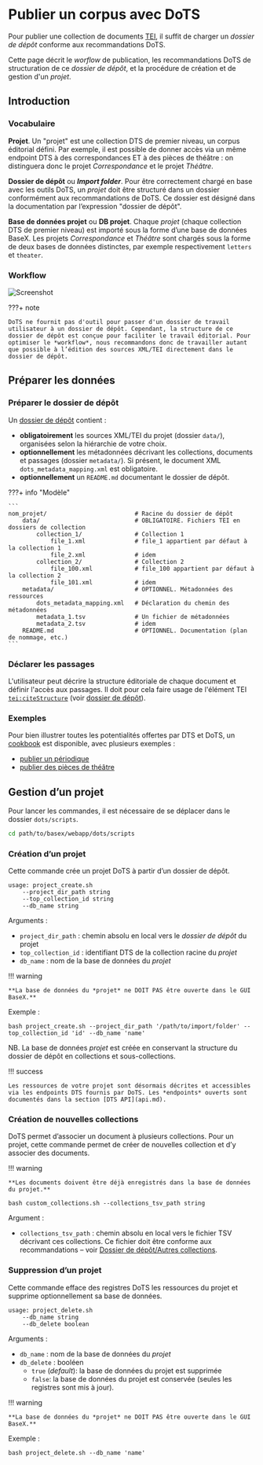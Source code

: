 # Publier un corpus avec DoTS


Pour publier une collection de documents <a href="https://www.tei-c.org/" target="_blank">TEI</a>, il suffit de charger un *dossier de dépôt* conforme aux recommandations DoTS.

Cette page décrit le *worflow* de publication, les recommandations DoTS de structuration de ce *dossier de dépôt*, et la procédure de création et de gestion d'un *projet*.

## Introduction

### Vocabulaire

**Projet**. Un "projet" est une collection DTS de premier niveau, un corpus éditorial défini. Par exemple, il est possible de donner accès via un même endpoint DTS à des correspondances ET à des pièces de théâtre : on distinguera donc le projet *Correspondance* et le projet *Théâtre*.

**Dossier de dépôt** ou ***Import folder***. Pour être correctement chargé en base avec les outils DoTS, un *projet* doit être structuré dans un dossier conformément aux recommandations de DoTS. Ce dossier est désigné dans la documentation par l’expression "dossier de dépôt".

**Base de données projet** ou **DB projet**. Chaque *projet* (chaque collection DTS de premier niveau) est importé sous la forme d’une base de données BaseX. Les projets *Correspondance* et *Théâtre* sont chargés sous la forme de deux bases de données distinctes, par exemple respectivement `letters` et `theater`.


### Workflow

![Screenshot](img/dots_workflow.png)


???+ note

    DoTS ne fournit pas d'outil pour passer d'un dossier de travail utilisateur à un dossier de dépôt. Cependant, la structure de ce dossier de dépôt est conçue pour faciliter le travail éditorial. Pour optimiser le *workflow*, nous recommandons donc de travailler autant que possible à l’édition des sources XML/TEI directement dans le dossier de dépôt.


## Préparer les données

### Préparer le dossier de dépôt

Un [dossier de dépôt](dots-project-folder.md) contient :

- **obligatoirement** les sources XML/TEI du projet (dossier `data/`), organisées selon la hiérarchie de votre choix.
- **optionnellement** les métadonnées décrivant les collections, documents et passages (dossier `metadata/`). Si présent, le document XML `dots_metadata_mapping.xml` est obligatoire.
- **optionnellement** un `README.md` documentant le dossier de dépôt.


???+ info "Modèle"

	```
	nom_projet/							# Racine du dossier de dépôt
		data/							# OBLIGATOIRE. Fichiers TEI en dossiers de collection
			collection_1/				# Collection 1
				file_1.xml				# file_1 appartient par défaut à la collection 1
				file_2.xml				# idem
			collection_2/				# Collection 2
				file_100.xml			# file_100 appartient par défaut à la collection 2
				file_101.xml			# idem
		metadata/						# OPTIONNEL. Métadonnées des ressources
			dots_metadata_mapping.xml	# Déclaration du chemin des métadonnées
			metadata_1.tsv				# Un fichier de métadonnées
			metadata_2.tsv				# idem
		README.md						# OPTIONNEL. Documentation (plan de nommage, etc.)
	```


<!--
- Racine du projet – `nom_projet/`. Le nom de ce dossier est libre. Au chargement en base, vous pourrez spécifier le nom de la base de données BaseX, et l’identifiant DTS attribué à la collection racine. Vous pourrez aussi lui attribuer un titre.

- Les documents XML/TEI – `data/`. Ce dossier est **obligatoire**. Il contient les sources XML/TEI de votre *<a>projet</a>* organisées selon la hiérarchie de votre choix. Cette hiérarchie représente les collections par défaut de votre *projet*. Par exemple, ici, les documents `file_1.xml` et `file_2.xml` appartiennent à la collection `collection_1`.

- Les métadonnées – `metadata/`. Ce dossier est **optionnel**. S'il est présent, il doit contenir *a minima* un document XML `dots_metadata_mapping.xml` qui permet de déclarer finement où se trouvent les métadonnées de collections et / ou de documents. 
-->

### Déclarer les passages

L'utilisateur peut décrire la structure éditoriale de chaque document et définir l'accès aux passages. Il doit pour cela faire usage de l'élément TEI <a href="https://tei-c.org/release/doc/tei-p5-doc/en/html/ref-citeStructure.html" target="_blank">`tei:citeStructure`</a> (voir [dossier de dépôt](dots-project-folder.md/#passages)).


### Exemples

Pour bien illustrer toutes les potentialités offertes par DTS et DoTS, un [cookbook](cookbook/index.md) est disponible, avec plusieurs exemples :

- [publier un périodique](cookbook/periodical.md)
- [publier des pièces de théâtre](cookbook/theater.md)


## Gestion d’un projet

Pour lancer les commandes, il est nécessaire de se déplacer dans le dossier `dots/scripts`.

```bash
cd path/to/basex/webapp/dots/scripts
```

### Création d’un projet

Cette commande crée un projet DoTS à partir d’un dossier de dépôt.


```{.Bash}
usage: project_create.sh
	--project_dir_path string
	--top_collection_id string
	--db_name string 
```

Arguments :

- `project_dir_path` : chemin absolu en local vers le *dossier de dépôt* du projet
- `top_collection_id` : identifiant DTS de la collection racine du *projet*
- `db_name` : nom de la base de données du *projet*

!!! warning

	**La base de données du *projet* ne DOIT PAS être ouverte dans le GUI BaseX.**


Exemple : 

```{.Bash .copy}
bash project_create.sh --project_dir_path '/path/to/import/folder' --top_collection_id 'id' --db_name 'name'
```


NB. La base de données *projet* est créée en conservant la structure du dossier de dépôt en collections et sous-collections. 

!!! success

	Les ressources de votre projet sont désormais décrites et accessibles via les endpoints DTS fournis par DoTS. Les *endpoints* ouverts sont documentés dans la section [DTS API](api.md).


### Création de nouvelles collections

DoTS permet d’associer un document à plusieurs collections. Pour un projet, cette commande permet de créer de nouvelles collection et d’y associer des documents.

!!! warning

	**Les documents doivent être déjà enregistrés dans la base de données du projet.**


```{.Bash .copy}
bash custom_collections.sh --collections_tsv_path string
```

Argument :

- `collections_tsv_path` : chemin absolu en local vers le fichier TSV décrivant ces collections. Ce fichier doit être conforme aux recommandations – voir [Dossier de dépôt/Autres collections](http://127.0.0.1:8000/dots-project-folder/#autres-collections).


### Suppression d’un projet

Cette commande efface des registres DoTS les ressources du projet et supprime optionnellement sa base de données.

```{.Bash}
usage: project_delete.sh
	--db_name string 
	--db_delete boolean
```

Arguments :

- `db_name` : nom de la base de données du *projet*
- `db_delete` : booléen
	- `true` (*default*): la base de données du projet est supprimée
	- `false`: la base de données du projet est conservée (seules les registres sont mis à jour).


!!! warning

	**La base de données du *projet* ne DOIT PAS être ouverte dans le GUI BaseX.**


Exemple :

```{.Bash .copy}
bash project_delete.sh --db_name 'name'
```


